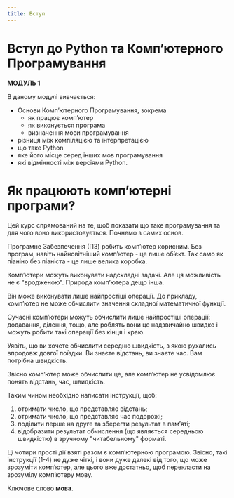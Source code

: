 ```yaml
---
title: Вступ
---
```


# Вступ до Python та Компʼютерного Програмування
**МОДУЛЬ 1**

В даному модулі вивчається:

- Основи Компʼютерного Програмування, зокрема
    - як працює компʼютер
    - як виконується програма
    - визначення мови програмування
- різниця між компіляцією та інтерпретацією
- що таке Python
- яке його місце серед інших мов програмування
- які відмінності між версіями Python.

# Як працюють компʼютерні програми?

Цей курс спрямований на те, щоб показати що таке програмування та для чого воно використовується. Почнемо з самих основ.

Програмне Забезпечення (ПЗ) робить компʼютер корисним. Без програм, навіть найновітніший компʼютер - це лише обʼєкт. Так само як піаніно без піаніста - це лише велика коробка.

Компʼютери можуть виконувати надскладні задачі. Але ця можливість не є "вродженою". Природа компʼютера дещо інша.

Він може виконувати лише найпростіші операції. До прикладу, компʼютер не може обчислити значення складної математичної функції.

Сучасні компʼютери можуть обчислити лише найпростіші операції: додавання, ділення, тощо, але роблять вони це надзвичайно швидко і можуть робити такі операції без кінця і краю. 

Уявіть, що ви хочете обчислити середню швидкість, з якою рухались впродовж довгої поїздки. Ви знаєте відстань, ви знаєте час. Вам потрібна швидкість.

Звісно компʼютер може обчислити це, але компʼютер не усвідомлює понять відстань, час, швидкість.

Таким чином необхідно написати інструкції, щоб:

1. отримати число, що представляє відстань;
2. отримати число, що представляє час подорожі;
3. поділити перше на друге та зберегти результат в памʼяті;
4. відобразити результат обчислення (що являється середньою швидкістю) в зручному "читабельному" форматі.

Ці чотири прості дії взяті разом є компʼютерною програмою. Звісно, такі інструкції (1-4) не дуже чіткі, і вони дуже далекі від того, що може зрозуміти компʼютер, але цього вже достатньо, щоб перекласти на зрозумілу компʼютеру мову.

Ключове слово **мова**.
